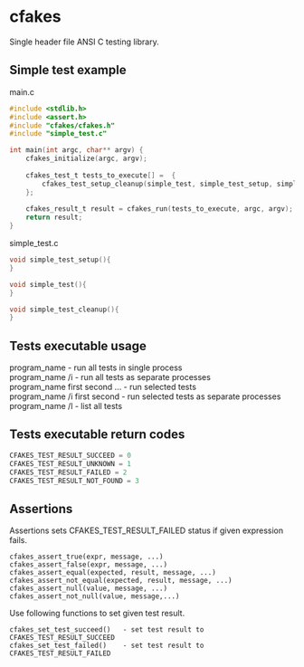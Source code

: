 # cfakes
Single header file ANSI C testing library.

## Simple test example

main.c
``` main.c
#include <stdlib.h>
#include <assert.h>
#include "cfakes/cfakes.h"
#include "simple_test.c"

int main(int argc, char** argv) {
	cfakes_initialize(argc, argv);
	
	cfakes_test_t tests_to_execute[] =	{
		cfakes_test_setup_cleanup(simple_test, simple_test_setup, simple_test_cleanup),
	};
	
	cfakes_result_t result = cfakes_run(tests_to_execute, argc, argv);
	return result;
}
```

simple_test.c
``` c
void simple_test_setup(){
}

void simple_test(){
}

void simple_test_cleanup(){
}
```

## Tests executable usage
program_name                  - run all tests in single process\
program_name /i               - run all tests as separate processes\
program_name first second ... - run selected tests\
program_name /i first second  - run selected tests as separate processes\
program_name /l               - list all tests

## Tests executable return codes
``` c
CFAKES_TEST_RESULT_SUCCEED = 0
CFAKES_TEST_RESULT_UNKNOWN = 1
CFAKES_TEST_RESULT_FAILED = 2
CFAKES_TEST_RESULT_NOT_FOUND = 3
```

## Assertions
Assertions sets CFAKES_TEST_RESULT_FAILED status if given expression fails. 
```
cfakes_assert_true(expr, message, ...)				
cfakes_assert_false(expr, message, ...)				
cfakes_assert_equal(expected, result, message, ...)	
cfakes_assert_not_equal(expected, result, message, ...)
cfakes_assert_null(value, message, ...)
cfakes_assert_not_null(value, message,...)
```
Use following functions to set given test result.
```
cfakes_set_test_succeed()	- set test result to CFAKES_TEST_RESULT_SUCCEED
cfakes_set_test_failed()	- set test result to CFAKES_TEST_RESULT_FAILED 
```
